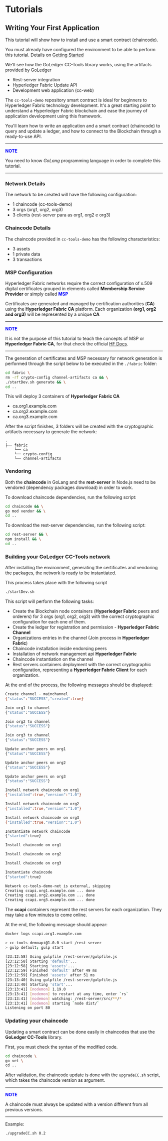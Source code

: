 # Tutorials

## Writing Your First Application

This tutorial will show how to install and use a smart contract (chaincode).

You must already have configured the environment to be able to perform this tutorial. Details on [Getting Started](getting-started.md)

We'll see how the GoLedger CC-Tools library works, using the artifacts provided by GoLedger

- Rest-server integration
- Hyperledger Fabric Update API
- Development web application (cc-web)

The `cc-tools-demo` repository smart contract is ideal for beginners to Hyperledger Fabric technology development. It's a great starting point to understand a Hyperledger Fabric blockchain and ease the journey of application development using this framework.

You'll learn how to write an application and a smart contract (chaincode) to query and update a ledger, and how to connect to the Blockchain through a ready-to-use API.

---
**<span style="color:blue">NOTE</span>**

You need to know *GoLang* programming language in order to complete this tutorial.

---

### Network Details

The network to be created will have the following configuration:

- 1 chaincode (cc-tools-demo)
- 3 orgs (org1, org2, org3)
- 3 clients (rest-server para as org1, org2 e org3)

### Chaincode Details

The chaincode provided in `cc-tools-demo` has the following characteristics:

- 3 assets
- 1 private data
- 3 transactions

### MSP Configuration

Hyperledger Fabric networks require the correct configuration of x.509 digital certificates grouped in elements called **Membership Service Provider** or simply called **<span style="color:blue">MSP</span>**

Certificates are generated and managed by certification authorities (**CA**) using the **Hyperledger Fabric CA** platform. Each organization **(org1, org2 and org3)** will be represented by a unique **CA**

---

**<span style="color:blue">NOTE</span>**

It is not the purpose of this tutorial to teach the concepts of MSP or **Hyperledger Fabric CA**, for that check the official [HF Docs](https://hyperledger-fabric.readthedocs.io/).

---

The generation of certificates and MSP necessary for network generation is performed through the script below to be executed in the `./fabric` folder:


```sh
cd fabric \
rm -rf crypto-config channel-artifacts ca && \
./startDev.sh generate && \
cd ..
```

This will deploy 3 containers of **Hyperledger Fabric CA**

- ca.org1.example.com
- ca.org2.example.com
- ca.org3.example.com

After the script finishes, 3 folders will be created with the cryptographic artifacts necessary to generate the network:

```
.
├── fabric
    └── ca    
    └── crypto-config
    └── channel-artifacts
```

### Vendoring

Both the **chaincode** in GoLang and the **rest-server** in Node.js need to be vendored (dependency packages download) in order to work.

To download chaincode dependencies, run the following script:

```sh
cd chaincode && \
go mod vendor && \
cd ..
```

To download the rest-server dependencies, run the following script:

```sh
cd rest-server && \
npm install && \
cd ..
```

### Building your GoLedger CC-Tools network

After installing the environment, generating the certificates and vendoring the packages, the network is ready to be instantiated.

This process takes place with the following script

```sh
./startDev.sh
```

This script will perform the following tasks:

- Create the Blockchain node containers (**Hyperledger Fabric** peers and orderers) for 3 orgs (org1, org2, org3) with the correct cryptographic configuration for each one of them.
- Create the ledger for registration and permission - **Hyperledger Fabric Channel**
- Organizations entries in the channel (Join process in **Hyperledger Fabric**)
- Chaincode installation inside endorsing peers
- Installation of network management api **Hyperledger Fabric**
- Chaincode instantiation on the channel
- Rest servers containers deployment with the correct cryptographic configuration, representing a **Hyperledger Fabric Client** for each organization.

At the end of the process, the following messages should be displayed:

```sh
Create channel - mainchannel
{"status":"SUCCESS","created":true}

Join org1 to channel
{"status":"SUCCESS"}

Join org2 to channel
{"status":"SUCCESS"}

Join org3 to channel
{"status":"SUCCESS"}

Update anchor peers on org1
{"status":"SUCCESS"}

Update anchor peers on org2
{"status":"SUCCESS"}

Update anchor peers on org3
{"status":"SUCCESS"}

Install network chaincode on org1
{"installed":true,"version":"1.0"}

Install network chaincode on org2
{"installed":true,"version":"1.0"}

Install network chaincode on org3
{"installed":true,"version":"1.0"}

Instantiate network chaincode
{"started":true}

Install chaincode on org1

Install chaincode on org2

Install chaincode on org3

Instantiate chaincode
{"started":true}

Network cc-tools-demo-net is external, skipping
Creating ccapi.org1.example.com ... done
Creating ccapi.org2.example.com ... done
Creating ccapi.org3.example.com ... done
```

The **ccapi** containers represent the rest servers for each organization. They may take a few minutes to come online.

At the end, the following message should appear:

```sh
docker logs ccapi.org1.example.com 

> cc-tools-demoapi@1.0.0 start /rest-server
> gulp default; gulp start

[23:12:58] Using gulpfile /rest-server/gulpfile.js
[23:12:58] Starting 'default'...
[23:12:58] Starting 'assets'...
[23:12:59] Finished 'default' after 49 ms
[23:12:59] Finished 'assets' after 51 ms
[23:13:40] Using gulpfile /rest-server/gulpfile.js
[23:13:40] Starting 'start'...
[23:13:41] [nodemon] 1.19.0
[23:13:41] [nodemon] to restart at any time, enter `rs`
[23:13:41] [nodemon] watching: /rest-server/src/**/*
[23:13:41] [nodemon] starting `node dist/`
Listening on port 80
```
<!-- ---

**<span style="color:blue">NOTE</span>**

The following error message may appear on some equipments:

Error: Failed to load gRPC binary module because it was not installed for the current system
Expected directory: node-v57-linux-x64-glibc
Found: [node-v64-linux-x64-glibc]

In this case, run the following script:

```sh
cd rest-server
npm rebuild --target=8.1.0 --target_platform=linux --target_arch=x64 --target_libc=glibc --update-binary
cd ..
```

--- -->

### Updating your chaincode

Updating a smart contract can be done easily in chaincodes that use the **GoLedger CC-Tools** library.

First, you must check the syntax of the modified code.

```sh
cd chaincode \
go vet \
cd ..
```

After validation, the chaincode update is done with the `upgradeCC.sh` script, which takes the chaincode version as argument.

---

**<span style="color:blue">NOTE</span>**

A chaincode must always be updated with a version different from all previous versions.

---

Example:

```sh
./upgradeCC.sh 0.2
``` 

